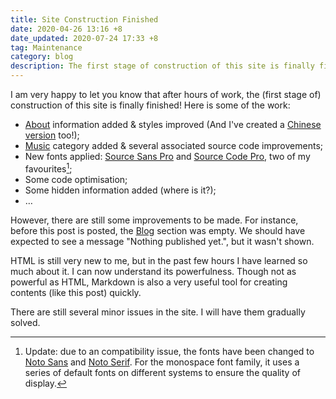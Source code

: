 ```yaml
---
title: Site Construction Finished
date: 2020-04-26 13:16 +8
date_updated: 2020-07-24 17:33 +8
tag: Maintenance
category: blog
description: The first stage of construction of this site is finally finished.
---
```


I am very happy to let you know that after hours of work, the (first stage of) construction of this site is finally finished! Here is some of the work:

* [About](/about) information added & styles improved (And I've created a [Chinese version](/zh/about) too!);
* [Music](/music) category added & several associated source code improvements;
* New fonts applied: [Source Sans Pro](https://fonts.google.com/specimen/Source+Sans+Pro) and [Source Code Pro](https://fonts.google.com/specimen/Source+Code+Pro), two of my favourites[^1];
* Some code optimisation;
* Some hidden information added (where is it?);
* …

However, there are still some improvements to be made. For instance, before this post is posted, the [Blog](/blog) section was empty. We should have expected to see a message "Nothing published yet.", but it wasn't shown.

HTML is still very new to me, but in the past few hours I have learned so much about it. I can now understand its powerfulness. Though not as powerful as HTML, Markdown is also a very useful tool for creating contents (like this post) quickly.

There are still several minor issues in the site. I will have them gradually solved.

[^1]: Update: due to an compatibility issue, the fonts have been changed to [Noto Sans](https://fonts.google.com/specimen/Noto+Sans) and [Noto Serif](https://fonts.google.com/specimen/Noto+Serif). For the monospace font family, it uses a series of default fonts on different systems to ensure the quality of display.
